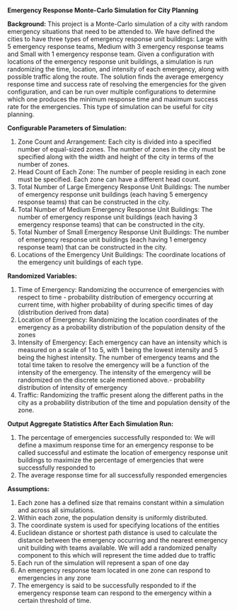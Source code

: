 **Emergency Response Monte-Carlo Simulation for City Planning**


**Background:**
This project is a Monte-Carlo simulation of a city with random emergency situations that need to be attended to. We have defined the cities to have three types of emergency response unit buildings: Large with 5 emergency response teams, Medium with 3 emergency response teams and Small with 1 emergency response team. Given a configuration with locations of the emergency response unit buildings, a simulation is run randomizing the time, location, and intensity of each emergency, along with possible traffic along the route. The solution finds the average emergency response time and success rate of resolving the emergencies for the given configuration, and can be run over multiple configurations to determine which one produces the minimum response time and maximum success rate for the emergencies. This type of simulation can be useful for city planning.


**Configurable Parameters of Simulation:**
1) Zone Count and Arrangement: Each city is divided into a specified number of equal-sized zones. The number of zones in the city must be specified along with the width and height of the city in terms of the number of zones.
2) Head Count of Each Zone: The number of people residing in each zone must be specified. Each zone can have a different head count.
3) Total Number of Large Emergency Response Unit Buildings: The number of emergency response unit buildings (each having 5 emergency response teams) that can be constructed in the city.
4) Total Number of Medium Emergency Response Unit Buildings: The number of emergency response unit buildings (each having 3 emergency response teams) that can be constructed in the city.
5) Total Number of Small Emergency Response Unit Buildings: The number of emergency response unit buildings (each having 1 emergency response team) that can be constructed in the city.
6) Locations of the Emergency Unit Buildings: The coordinate locations of the emergency unit buildings of each type.


**Randomized Variables:**
1) Time of Emergency: Randomizing the occurrence of emergencies with respect to time - probability distribution of emergency occurring at current time, with higher probability of during specific times of day (distribution derived from data)
2) Location of Emergency: Randomizing the location coordinates of the emergency as a probability distribution of the population density of the zones
3) Intensity of Emergency: Each emergency can have an intensity which is measured on a scale of 1 to 5, with 1 being the lowest intensity and 5 being the highest intensity. The number of emergency teams and the total time taken to resolve the emergency will be a function of the intensity of the emergency. The intensity of the emergency will be randomized on the discrete scale mentioned above.- probability distribution of intensity of emergency
4) Traffic: Randomizing the traffic present along the different paths in the city as a probability distribution of the time and population density of the zone.  


**Output Aggregate Statistics After Each Simulation Run:**
1) The percentage of emergencies successfully responded to: We will define a maximum response time for an emergency response to be called successful and estimate the location of emergency response unit buildings to maximize the percentage of emergencies that were successfully responded to
2) The average response time for all successfully responded emergencies


**Assumptions:**
1) Each zone has a defined size that remains constant within a simulation and across all simulations.
2) Within each zone, the population density is uniformly distributed.
3) The coordinate system is used for specifying locations of the entities
4) Euclidean distance or shortest path distance is used to calculate the distance between the emergency occurring and the nearest emergency unit building with teams available. We will add a randomized penalty component to this which will represent the time added due to traffic
5) Each run of the simulation will represent a span of one day
6) An emergency response team located in one zone can respond to emergencies in any zone
7) The emergency is said to be successfully responded to if the emergency response team can respond to the emergency within a certain threshold of time.
